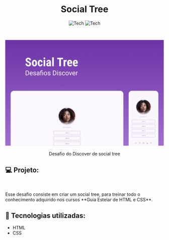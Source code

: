 <h1 align="center">Social Tree</h1>

<p align="center">
  <img alt="Tech" src="https://img.shields.io/badge/Tech-HTML-ea6227?style=for-the-badge" />
  <img alt="Tech" src="https://img.shields.io/badge/Tech-CSS-149fda?style=for-the-badge" />
</p>

<br />

<p align="center">
  <img src="./.github/banner.png" alt="Home" />
</p>

<p align="center">
  Desafio do Discover de social tree
</p>

## 💻 Projeto:

<br />

<p>Esse desafio consiste em criar um social tree, para treinar todo o conhecimento adquirido nos cursos **Guia Estelar de HTML e CSS**.
</p>

## 🚀 Tecnologias utilizadas:

* HTML
* CSS
